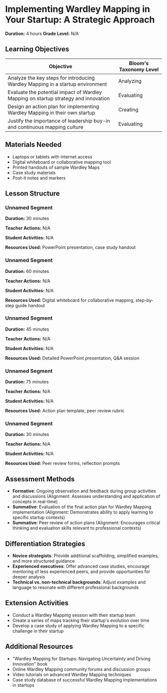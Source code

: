 # Implementing Wardley Mapping in Your Startup: A Strategic Approach

**Duration:** 4 hours **Grade Level:** N/A

## Learning Objectives

| Objective | Bloom's Taxonomy Level |
|-----------|-------------------------|
| Analyze the key steps for introducing Wardley Mapping in a startup environment | Analyzing |
| Evaluate the potential impact of Wardley Mapping on startup strategy and innovation | Evaluating |
| Design an action plan for implementing Wardley Mapping in their own startup | Creating |
| Justify the importance of leadership buy-in and continuous mapping culture | Evaluating |

## Materials Needed
* Laptops or tablets with internet access
* Digital whiteboard or collaborative mapping tool
* Printed handouts of sample Wardley Maps
* Case study materials
* Post-it notes and markers

## Lesson Structure
### Unnamed Segment
**Duration:** 30 minutes

**Teacher Actions:** N/A

**Student Activities:** N/A

**Resources Used:** PowerPoint presentation, case study handout

### Unnamed Segment
**Duration:** 60 minutes

**Teacher Actions:** N/A

**Student Activities:** N/A

**Resources Used:** Digital whiteboard for collaborative mapping, step-by-step guide handout

### Unnamed Segment
**Duration:** 45 minutes

**Teacher Actions:** N/A

**Student Activities:** N/A

**Resources Used:** Detailed PowerPoint presentation, Q&A session

### Unnamed Segment
**Duration:** 75 minutes

**Teacher Actions:** N/A

**Student Activities:** N/A

**Resources Used:** Action plan template, peer review rubric

### Unnamed Segment
**Duration:** 30 minutes

**Teacher Actions:** N/A

**Student Activities:** N/A

**Resources Used:** Peer review forms, reflection prompts

## Assessment Methods
* **Formative**: Ongoing observation and feedback during group activities and discussions (Alignment: Assesses understanding and application of concepts in real-time)
* **Summative**: Evaluation of the final action plan for Wardley Mapping implementation (Alignment: Demonstrates ability to apply learning to specific startup contexts)
* **Summative**: Peer review of action plans (Alignment: Encourages critical thinking and evaluation skills relevant to professional contexts)

## Differentiation Strategies
* **Novice strategists**: Provide additional scaffolding, simplified examples, and more structured guidance
* **Experienced executives**: Offer advanced case studies, encourage mentoring of less experienced peers, and provide opportunities for deeper analysis
* **Technical vs. non-technical backgrounds**: Adjust examples and language to resonate with different professional backgrounds

## Extension Activities
* Conduct a Wardley Mapping session with their startup team
* Create a series of maps tracking their startup's evolution over time
* Develop a case study of applying Wardley Mapping to a specific challenge in their startup

## Additional Resources
* "Wardley Mapping for Startups: Navigating Uncertainty and Driving Innovation" book
* Online Wardley Mapping community forums and discussion groups
* Video tutorials on advanced Wardley Mapping techniques
* Case study database of successful Wardley Mapping implementations in startups
